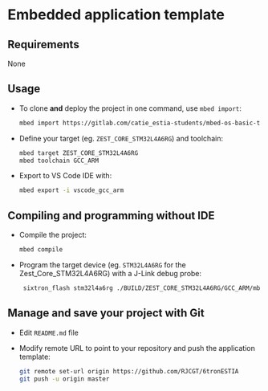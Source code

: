 # Embedded application template

## Requirements

None

## Usage

* To clone **and** deploy the project in one command, use `mbed import`:

    ```sh
    mbed import https://gitlab.com/catie_estia-students/mbed-os-basic-template.git YOUR_PROJECT_NAME
    ```

* Define your target (eg. `ZEST_CORE_STM32L4A6RG`) and toolchain:

    ```sh
    mbed target ZEST_CORE_STM32L4A6RG
    mbed toolchain GCC_ARM
    ```

* Export to VS Code IDE with:

    ```sh
    mbed export -i vscode_gcc_arm
    ```

## Compiling and programming without IDE

* Compile the project:

    ```sh
    mbed compile
    ```

* Program the target device (eg. `STM32L4A6RG` for the Zest_Core_STM32L4A6RG) with a
  J-Link debug probe:

    ```sh
     sixtron_flash stm32l4a6rg ./BUILD/ZEST_CORE_STM32L4A6RG/GCC_ARM/mbed-os-basic-template.bin
    ```

## Manage and save your project with Git

* Edit `README.md` file

* Modify remote URL to point to your repository and push the application template:

    ```sh
    git remote set-url origin https://github.com/RJCGT/6tronESTIA
    git push -u origin master
    ```
